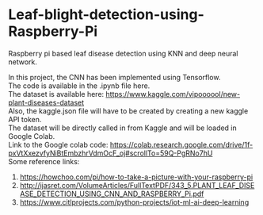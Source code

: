 # Leaf-blight-detection-using-Raspberry-Pi

Raspberry pi based leaf disease detection using KNN and deep neural network.

In this project, the CNN has been implemented using Tensorflow. <br>
The code is available in the .ipynb file here.<br>
The dataset is available here: https://www.kaggle.com/vipoooool/new-plant-diseases-dataset<br>
Also, the kaggle.json file will have to be created by creating a new kaggle API token.<br>
The dataset will be directly called in from Kaggle and will be loaded in Google Colab. <br>
Link to the Google colab code: https://colab.research.google.com/drive/1f-pxVtXxezvfyNiBtEmbzhrVdmOcF_oj#scrollTo=59Q-PgRNo7hU <br>
Some reference links:<br>
1. https://howchoo.com/pi/how-to-take-a-picture-with-your-raspberry-pi <br>
2. http://ijasret.com/VolumeArticles/FullTextPDF/343_5.PLANT_LEAF_DISEASE_DETECTION_USING_CNN_AND_RASPBERRY_Pi.pdf <br>
3. https://www.citlprojects.com/python-projects/iot-ml-ai-deep-learning <br>
